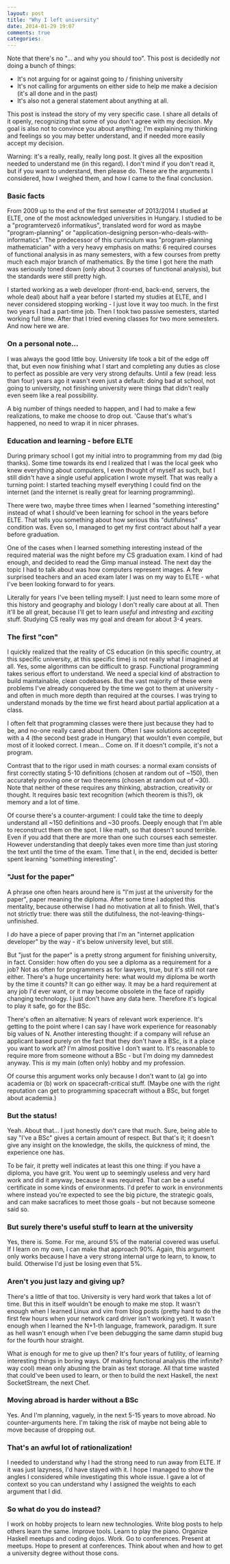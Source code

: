 ```yaml
---
layout: post
title: "Why I left university"
date: 2014-01-29 19:07
comments: true
categories: 
---
```

Note that there's no "... and why you should too". This post is decidedly _not_ doing a bunch of things:

 - It's not arguing for or against going to / finishing university
 - It's not calling for arguments on either side to help me make a decision (it's all done and in the past)
 - It's also not a general statement about anything at all. 
 
This post is instead the story of my very specific case. I share all details of it openly, recognizing that some of you don't agree with my decision. My goal is also not to convince you about anything; I'm explaining my thinking and feelings so you may better understand, and if needed more easily accept my decision.

Warning: it's a really, really, really long post. It gives all the exposition needed to understand me (in this regard). I don't mind if you don't read it, but if you want to understand, then please do. These are the arguments I considered, how I weighed them, and how I came to the final conclusion.
 
### Basic facts

From 2009 up to the end of the first semester of 2013/2014 I studied at ELTE, one of the most acknowledged universities in Hungary. I studied to be a "programtervező informatikus",  translated word for word as maybe "program-planning" or "application-designing person-who-deals-with-informatics". The predecessor of this curriculum was "program-planning mathematician" with a very heavy emphasis on maths: 6 required courses of functional analysis in as many semesters, with a few courses from pretty much each major branch of mathematics. By the time I got here the math was seriously toned down (only about 3 courses of functional analysis), but the standards were still pretty high.

I started working as a web developer (front-end, back-end, servers, the whole deal) about half a year before I started my studies at ELTE, and I never considered stopping working - I just love it way too much. In the first two years I had a part-time job. Then I took two passive semesters, started working full time. After that I tried evening classes for two more semesters. And now here we are.

### On a personal note...

I was always the good little boy. University life took a bit of the edge off that, but even now finishing what I start and completing any duties as close to perfect as possible are very very strong defaults. Until a few (read: less than four) years ago it wasn't even just a default: doing bad at school, not going to university, not finishing university were things that didn't really even seem like a real possibility.

A big number of things needed to happen, and I had to make a few realizations, to make me choose to drop out. 'Cause that's what's happened, no need to wrap it in nicer phrases.

### Education and learning - before ELTE

During primary school I got my initial intro to programming from my dad (big thanks). Some time towards its end I realized that I was the local geek who knew everything about computers, I even thought of myself as such, but I still didn't have a single useful application I wrote myself. That was really a turning point: I started teaching myself everything I could find on the internet (and the internet is really great for learning programming).

There were two, maybe three times when I learned "something interesting" instead of what I should've been learning for school in the years before ELTE. That tells you something about how serious this "dutifulness" condition was. Even so, I managed to get my first contract about half a year before graduation.

One of the cases when I learned something interesting instead of the required material was  the night before my CS graduation exam. I kind of had enough, and decided to read the Gimp manual instead. The next day the topic I had to talk about was how computers represent images.  A few surprised teachers and an aced exam later I was on my way to ELTE - what I've been looking forward to for years.

Literally for years I've been telling myself: I just need to learn some more of this history and geography and biology I don't really care about at all. Then it'll be all great, because I'll get to learn _useful_ and _intresting_ and _exciting_ stuff. Studying CS really was my goal and dream for about 3-4 years.

### The first "con"

I quickly realized that the reality of CS education (in this specific country, at this specific university, at this specific time) is not really what I imagined at all. Yes, some algorithms can be difficult to grasp. Functional programming takes serious effort to understand. We need a special kind of abstraction to build maintainable, clean codebases. But the vast majority of these were problems I've already conquered by the time we got to them at  university - and often in much more depth than required at the courses. I was trying to understand monads by the time we first heard about partial application at a class.

I often felt that programming classes were there just because they had to be, and no-one really cared about them. Often I saw solutions accepted with a 4 (the second best grade in Hungary) that wouldn't even compile, but most of it looked correct. I mean... Come on. If it doesn't compile, it's not a program.

Contrast that to the rigor used in math courses: a normal exam consists of first correctly stating 5-10 definitions (chosen at random out of ~150), then accurately proving one or two theorems (chosen at random out of ~30). Note that neither of these requires any thinking, abstraction, creativity or thought. It requires basic text recognition (which theorem is this?), ok memory and a lot of time.

Of course there's a counter-argument: I could take the time to deeply understand all ~150 definitions and ~30 proofs. Deeply enough that I'm able to reconstruct them on the spot. I like math, so that doesn't sound terrible. Even if you add that there are more than one such courses each semester. However understanding that deeply takes even more time than just storing the text until the time of the exam. Time that I, in the end, decided is better spent learning "something interesting".


### "Just for the paper"

A phrase one often hears around here is "I'm just at the university for the paper", paper meaning the diploma. After some time I adopted this mentality, because otherwise I had no motivation at all to finish. Well, that's not strictly true: there was still the dutifulness, the not-leaving-things-unfinished.

I _do_ have a piece of paper proving that I'm an "internet application developer" by the way - it's below university level, but still.

But "just for the paper" is a pretty strong argument for finishing university, in fact. Consider: how often do you see a diploma as a requirement for a job? Not as often for programmers as for lawyers, true, but it's still not rare either. There's a huge uncertainity here: what would my diploma be worth by the time it counts? It can go either way. It may be a hard requirement at any job I'd ever want, or it may become obsolete in the face of rapidly changing technology. I just don't have any data here. Therefore it's logical to play it safe, go for the BSc.

There's often an alternative: N years of relevant work experience. It's getting to the point where I can say I have work experience for reasonably big values of N. Another interesting thought: if a company will refuse an applicant based purely on the fact that they don't have a BSc, is it a place you want to work at? I'm almost positive I don't want to. It's reasonable to require more from someone without a BSc - but I'm doing my damnedest anyway. This _is_ my main (often only) hobby and my profession.

Of course this argument works only because I don't want to (a) go into academia or (b) work on  spacecraft-critical stuff. (Maybe one with the right reputation can get to programming spacecraft without a BSc, but forget about academia.)

### But the status!

Yeah. About that... I just honestly don't care that much. Sure, being able to say "I've a BSc" gives a certain amount of respect. But that's it; it doesn't give any insight on the knowledge, the skills, the quickness of mind, the experience one has.

To be fair, it pretty well indicates at least this one thing: if you have a diploma, you have grit. You went up to seemingly useless and very hard work and did it anyway, because it was required. That can be a useful certificate in some kinds of environments. I'd prefer to work in environments where instead you're expected to see the big picture, the strategic goals, and can make sacrafices to meet those goals - but not because someone said so.

### But surely there's useful stuff to learn at the university

Yes, there is. Some. For me, around 5% of the material covered was useful. If I learn on my own, I can make that approach 90%. Again, this argument only works because I have a very strong internal urge to learn, to know, to build. Otherwise I'd just be losing even that 5%.

### Aren't you just lazy and giving up?

There's a little of that too. University is very hard work that takes a lot of time. But this in itself wouldn't be enough to make me stop. It wasn't enough when I learned Linux and vim from blog posts (pretty hard to do the first few hours when your network card driver isn't working yet). It wasn't enough when I learned the N+1-th language, framework, paradigm. It sure as hell wasn't enough when I've been debugging the same damn stupid bug for the fourth hour straight.

What _is_ enough for me to give up then? It's four years of futility, of learning interesting things in boring ways. Of making functional analysis (the infinite? way cool) mean only abusing the brain as text storage. All that time wasted that could've been used to learn, or then to build the next Haskell, the next SocketStream, the next Chef.

### Moving abroad is harder without a BSc

Yes. And I'm planning, vaguely, in the next 5-15 years to move abroad. No counter-arguments here. I'm taking the risk of maybe not being able to move because of dropping out.

### That's an awful lot of rationalization!

I needed to understand why I had the strong need to run away from ELTE. If it was just lazyness, I'd have stayed with it. I hope I managed to show the angles I considered while investigating this whole issue. I gave a lot of context so you can understand why I assigned the weights to each argument that I did.

### So what do you do instead?

I work on hobby projects to learn new technologies. Write blog posts to help others learn the same. Improve tools. Learn to play the piano. Organize Haskell meetups and coding dojos. Work. Go to conferences. Present at meetups. Hope to present at conferences. Think about when and how to get a university degree without those cons.
